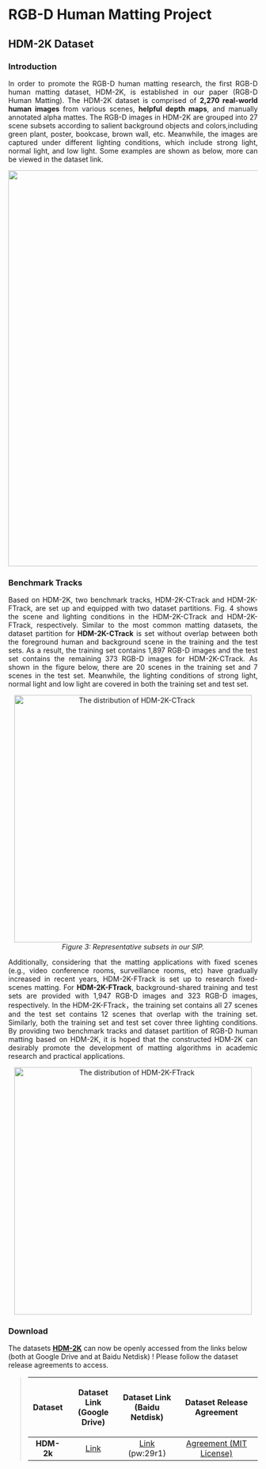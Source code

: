 # RGB-D Human Matting Project
## HDM-2K Dataset
### Introduction
<p align="justify">In order to promote the RGB-D human matting research, the first RGB-D human matting dataset, HDM-2K, is established in our paper (RGB-D Human Matting). The HDM-2K dataset is comprised of <strong>2,270 real-world human images</strong> from various scenes, <strong>helpful depth maps</strong>, and manually annotated alpha mattes. The RGB-D images in HDM-2K are grouped into 27 scene subsets according to salient background objects and colors,including green plant, poster, bookcase, brown wall, etc. Meanwhile, the images are captured under different lighting conditions, which include strong light, normal light, and low light. Some examples are shown as below, more can be viewed in the dataset link.
 
<div align=center><img width="780" height="800" src="https://github.com/rgbd-zml/RGB-D-human-matting/blob/main/demo/dataset/fig2.jpg"/></div>

 ### Benchmark Tracks
 <p align="justify">Based on HDM-2K, two benchmark tracks, HDM-2K-CTrack and HDM-2K-FTrack, are set up and equipped with two dataset partitions. Fig. 4 shows the scene and lighting conditions in the HDM-2K-CTrack and HDM-2K-FTrack, respectively. Similar to the most common matting datasets, the dataset partition for <strong>HDM-2K-CTrack</strong> is set without overlap between both the foreground human and background scene in the training and the test sets. As a result, the training set contains 1,897 RGB-D images and the test set contains the remaining 373 RGB-D images for HDM-2K-CTrack. As shown in the figure below, there are 20 scenes in the training set and 7 scenes in the test set. Meanwhile, the lighting conditions of strong light, normal light and low light are covered in both the training set and test set. 
  
<div align=center>
  <img width="480" height="500" src="https://github.com/rgbd-zml/RGB-D-human-matting/blob/main/demo/dataset/HDM2KCTrack.jpg" alt="The distribution of HDM-2K-CTrack"/>   <em> 
    Figure 3: Representative subsets in our SIP.
  </em>
</div>
  
<p align="justify">Additionally, considering that the matting applications with fixed scenes (e.g., video conference rooms, surveillance rooms, etc) have gradually increased in recent years, HDM-2K-FTrack is set up to research fixed-scenes matting. For <strong>HDM-2K-FTrack</strong>, background-shared training and test sets are provided with 1,947 RGB-D images and 323 RGB-D images, respectively. In the HDM-2K-FTrack，the training set contains all 27 scenes and the test set contains 12 scenes that overlap with the training set. Similarly, both the training set and test set cover three lighting conditions. By providing two benchmark tracks and dataset partition of RGB-D human matting based on HDM-2K, it is hoped that the constructed HDM-2K can desirably promote the development of matting algorithms in academic research and practical applications.
 
<div align=center><img width="480" height="500" src="https://github.com/rgbd-zml/RGB-D-human-matting/blob/main/demo/dataset/HDM2KFTrack.jpg" alt="The distribution of HDM-2K-FTrack"/></div>
  
###  Download
The datasets <a href="#HDM-2k"><strong>HDM-2K</strong></a> can now be openly accessed from the links below (both at Google Drive and at Baidu Netdisk) ! Please follow the dataset release agreements to access. 
> | Dataset | <p>Dataset Link<br>(Google Drive)</p> | <p>Dataset Link<br>(Baidu Netdisk)</p> | Dataset Release Agreement|
> | :----:| :----: | :----: | :----: | 
> |<strong>HDM-2k</strong>|[Link](https://drive.google.com/drive/folders/1SReB9Zma0TDfDhow7P5kiZNMwY9j9xMA?usp=sharing)|[Link](https://pan.baidu.com/s/1M1uF227-ZrYe3MBafqyTdw) (pw:29r1)|[Agreement (MIT License)](https://jizhizili.github.io/files/gfm_datasets_agreements/AM-2k_Dataset_Release_Agreement.pdf)| 
> 


